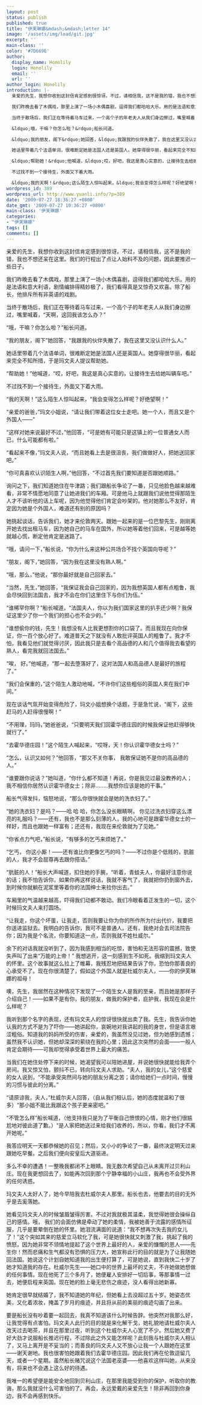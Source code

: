 ```yaml
---
layout: post
status: publish
published: true
title: "伊芙琳娜&mdash;&mdash;letter 14"
image: '/assets/img/load/git.jpg'
excerpt: ''
main-class: ''
color: '#7D669E'
author:
  display_name: Honolily
  login: Honolily
  email: ''
  url: ''
author_login: Honolily
introduction: |-
  亲爱的先生，我想你收到这封信肯定感到很惊讶。不过，请相信我，这不是我的错，我也不想还呆在这里。我们的行程出了点让人始料不及的问题，因此要推迟一些日子。

  我们昨晚去看了木偶戏，那里上演了一场小木偶喜剧，逗得我们都哈哈大乐。用的是法语和意大利语，剧情编排得精妙极了，我们看得真是又惊奇又欢喜。除了船长，他排斥所有非英语的戏剧。

  当终于散场后，我们正在等待着马车过来，一个高个子的年老夫人从我们身边擦过，嘴里喊着，&ldquo;天啊，这回我该怎么办？&rdquo;

  &ldquo;哦，干嘛？你怎么啦？&rdquo;船长问道。

  &ldquo;我的朋友，阁下&rdquo;她回答，&ldquo;我跟我的伙伴失散了，我在这里又没认识什么人。&rdquo;

  她话里带着几个法语单词，很难断定她是法国人还是英国人。她穿得很华丽，看起来完全不知所措，于是玛文夫人提议帮助她。

  &ldquo;帮助她！&rdquo;他喊道，&ldquo;哎，好吧，我这是真心实意的，让接待生去给她叫辆车吧。&rdquo;

  不过找不到一个接待生，外面又下着大雨。

  &ldquo;我的天啊！&rdquo;这么陌生人惊叫起来，&ldquo;我会变得怎么样呢？好绝望啊！&rdquo;
wordpress_id: 389
wordpress_url: http://www.yuanli.info/?p=389
date: '2009-07-27 18:36:27 +0800'
date_gmt: '2009-07-27 10:36:27 +0800'
main-class: '伊芙琳娜'
categories:
- "伊芙琳娜"
tags: []
comments: []
---
```

亲爱的先生，我想你收到这封信肯定感到很惊讶。不过，请相信我，这不是我的错，我也不想还呆在这里。我们的行程出了点让人始料不及的问题，因此要推迟一些日子。

我们昨晚去看了木偶戏，那里上演了一场小木偶喜剧，逗得我们都哈哈大乐。用的是法语和意大利语，剧情编排得精妙极了，我们看得真是又惊奇又欢喜。除了船长，他排斥所有非英语的戏剧。

当终于散场后，我们正在等待着马车过来，一个高个子的年老夫人从我们身边擦过，嘴里喊着，&ldquo;天啊，这回我该怎么办？&rdquo;

&ldquo;哦，干嘛？你怎么啦？&rdquo;船长问道。

&ldquo;我的朋友，阁下&rdquo;她回答，&ldquo;我跟我的伙伴失散了，我在这里又没认识什么人。&rdquo;

她话里带着几个法语单词，很难断定她是法国人还是英国人。她穿得很华丽，看起来完全不知所措，于是玛文夫人提议帮助她。

&ldquo;帮助她！&rdquo;他喊道，&ldquo;哎，好吧，我这是真心实意的，让接待生去给她叫辆车吧。&rdquo;

不过找不到一个接待生，外面又下着大雨。

&ldquo;我的天啊！&rdquo;这么陌生人惊叫起来，&ldquo;我会变得怎么样呢？好绝望啊！&rdquo;

&ldquo;亲爱的爸爸，&rdquo;玛文小姐说，&ldquo;请让我们带着这位女士走吧。她一个人，而且又是个外国人&mdash;&mdash;&rdquo;

&ldquo;这样对她来说最好不过，&rdquo;他回答，&ldquo;可是她有可能只是这镇上的一位普通女人而已，什么可能都有啦。&rdquo;

&ldquo;看起来不像，&rdquo;玛文夫人说，&ldquo;而且她看上去是很沮丧，我们做做好人，把她送回家吧。&rdquo;

&ldquo;你可真喜欢认识陌生人啊，&rdquo;他回答，&ldquo;不过首先我们要知道是否跟她顺路。&rdquo;

询问之下，我们知道她住在牛津路；我们跟船长争论了一番，只见他脸色越来越难看，非常不情愿地同意了让她进我们的车厢。可是他马上就跟我们说他觉得那陌生人才不该听他的话上车呢，因为他觉得他们肯定会吵架的。他对她那么不友好，肯定因为她是个外国人，难道还有别的原因吗？

她挑起谈话，告诉我们，她才来伦敦两天。跟她一起来的是一位巴黎先生，刚刚离开她去找出租马车，因为她自己的马车在国外，所以她等着他们回来，可是越等她就越心慌，断定他肯定是迷路了。

&ldquo;哦，请问一下，&rdquo;船长说，&ldquo;你为什么来这种公共场合不找个英国向导呢？&rdquo;

&ldquo;朋友，阁下，&rdquo;她回答，&ldquo;因为我在这里没有熟人啊。&rdquo;

&ldquo;哦，那么，&rdquo;他说，&ldquo;那你最好就是自己回家去。&rdquo;

&ldquo;当然，先生，&rdquo;她回答，&ldquo;我保证我会自己回家的，因为我想英国人都有点粗鲁，我会尽快回到法国去，我才不会在你们这里住下与你们为伍。&rdquo;

&ldquo;谁稀罕你啊？&rdquo;船长喊道，&ldquo;法国夫人，你以为我们国家这里的扒手还少啊？我保证这里少了你一个我们的担心也不会少的。&rdquo;

&ldquo;谁想偷你的钱，先生！我想没有人比我更想割你的口袋了。而且我现在向你保证，你一百个放心好了。难道普天之下就没有人敢批评英国人的粗鲁了。我才不怕，我看见他们就觉得讨厌，因此我只是去看个高品德的人和几个值得我去看望的熟人，看完我就回法国去。&rdquo;

&ldquo;唉， 好。&rdquo;他喊道，&ldquo;那一起去堕落好了，这对法国人和高品德人是最好的旅程了。&rdquo;

&ldquo;我们会保重的，&rdquo;这个陌生人激动地喊，&ldquo;不许你们这些粗俗的英国人夹在我们中间。&rdquo;

现在谈话气氛开始变得危险了，玛文小姐想换个话题，于是急忙说，&ldquo;阁下，这些赶马的人赶得很慢啊！&rdquo;

&ldquo;不用理，玛玛，&rdquo;她爸爸说，&ldquo;只要明天我们回霍华德庄园的时候我保证他赶得够快就行了。&rdquo;

&ldquo;去霍华德庄园！&rdquo;这个陌生人喊起来，&ldquo;哎呀，天！你认识霍华德女士吗？&rdquo;

&ldquo;怎么，认识又如何？&rdquo;他回答，&ldquo;那又不关你事， 我敢保证她不是你的高品德的人。&rdquo;

&ldquo;谁要跟你说话？&rdquo;她叫道，&ldquo;你什么都不知道！再说，你是我见过最没教养的人；我不相信你居然认识霍华德女士；除非&hellip;&hellip;..我想你应该是她的干事。&rdquo;

船长气得发抖，恼怒地说，&ldquo;那么你很快就会是她的洗衣妇了。&rdquo;

&ldquo;她的洗衣妇？是吗？&mdash;&mdash;哈 哈 哈，你怎么没长眼睛啊， 你见过洗衣妇穿这么漂亮的礼服吗？&mdash;&mdash;还有，我也不是那么刻薄的人，我的心地可是跟霍华德女士的一样好，而且也跟她一样富有；还还有，我现在来伦敦就为了见她。&rdquo;

&ldquo;你省点力气吧，&rdquo;船长说，&ldquo;有够多的乞丐来烦她了。&rdquo;

&ldquo;乞丐， 你这小厮！&mdash;&mdash;还有谁比你更像乞丐的吗？&mdash;&mdash;不过你是个低贱的，肮脏的人，我才不会屈尊再去跟你搭话。&rdquo;

&ldquo;肮脏的人！&rdquo;船长大声喊道，扣住她的手腕，&ldquo;听着，青蛙夫人，你最好注意你说的话；我不怕告诉你，如果你再这样说话，我就不客气了，我就把你扔到窗外去，到时候你就躺在泥浆里等着你的法国绅士来拉你出去。&rdquo;

车厢里的气温越来越高，吓得我们动都不敢动。我们冷眼看着正发生的一切，这个时候玛文夫人来打圆场。

&ldquo;让我走，你这个坏蛋，让我走，否则我要让你为你的所作所为付出代价，我要把你送进监狱去。我明白的告诉你，我可不是普通人。还有，我绝对会去司法院告你；因为我是个名流，你要知道这一点，否则我就不姓杜威尔。&rdquo;

余下的对话我就没听到了，因为我感到相当的吃惊，害怕和无法形容的震撼，致使失声叫了出来&ldquo;万能的上帝！&rdquo; 我想逃开，这一刻感到生不如死。我缩到玛文夫人的怀里。这个故事就这么拉上了帷幕，我残忍地把结果告诉了你，恐怕你那善良的心承受不了。现在你很清楚了，假如这个外国人就是杜威尔夫人，&mdash;&mdash;你的伊芙琳娜的祖母！

噢，先生，我居然在这种情况下发现了一个陌生女人是我的至亲，而且她是那样子介绍自己！&mdash;&mdash;如果不是有你，我的朋友，做我的保护者，庇护我，我现在会是什么样呢？

我听到那个名字的表现，还有玛文夫人的惊讶很快就出卖了我。先生，我告诉你她认我的方式不是为了吓你&mdash;&mdash;她讲起你，哀婉地对我讲起的我的身世，但是语言艰涩粗俗。知道我的妈妈所受的伤害，亲爱的，我虽然没见过她，但为她感到遗憾；虽然我不认识她，但她却深深的萦绕在我的心里；因此这次突然的会面&mdash;&mdash;一般人肯定会期待&mdash;&mdash;可我却觉得承受着世界上最大的痛苦。

当我们在她住处停下来的时候，她渴望我可以陪她进屋，并说她很快就能给我弄个房间。我又惊又怕，颤抖不已，转向玛文夫人求助。&ldquo;夫人，我的女儿，&rdquo;这个慈爱的女人说到，&ldquo;不能承受突然间与她的朋友分离之苦；请你给她们一点时间，慢慢的习惯与彼此的分离。&rdquo;

&ldquo;请原谅我，夫人，&rdquo;杜威尔夫人回答，（自从我们相认后，她的态度就温和了很多）&ldquo;那小姐不能比我跟这个孩子更亲密吧。&rdquo;

&ldquo;不管怎么样&rdquo;船长喊道，（他支持我只是为了平衡自己愤恨的心情，刚才他们很尴尬地对彼此道了歉。）&ldquo;是人家把她送过来给我们收养的，所以，你看，我们才不离开她呢。&rdquo;

我答应明天一天都恭候她的召见；然后，又小小的争论了一番，最终决定明天过来跟她吃早餐。之后我们便向安皇后大道驱进。

多么不幸的遭遇！一整晚我都闭不上眼睛。我无数次希望自己从未离开过贝利山庄。现在我更想回去了，如能再次回到那个宁静幸福的小山庄，我再也不会受外界的任何诱惑。

玛文夫人太好人了，她今早陪我去杜威尔夫人那里。船长也去，他要去的目的无外乎是去奚落她。

她看见玛文夫人的时候皱眉皱得厉害。不过对我就极其温柔，我觉得她很会操纵自己的感情。哦， 我们的会面仿佛是牵动了她的柔情，我被她善于流露的感情所征服，几乎是要晕倒在她的怀里。她泪流满面的说道：&ldquo;我不想再次失去我的女儿了！&rdquo;这个突如其来的慈爱立马软化了我，可是她很快就又刺激了我，挑起了我的愤怒，因为她非常不领情地提起了这个世界上最好的人，亲爱的慷慨的恩人&mdash;&mdash;先生你！然而悲痛和生气都没有恐惧的压力大，她宣称此行的目的就是为了让我随她回法国。她说这个计划自她知道我的出生便打算了，可是她说，直到我快二十岁了她才知道我的存在。杜威尔先生&mdash;&mdash;她口中的世界上最坏的丈夫，不许她做她想做的任何事情。现在他死了三个多月了，她便雇人安排好一切后事，等那事情一过去，她便启程来英国。现在她的脸上毫无悲伤之痕迹，没人看得出她新寡。

她肯定很早就结婚了，我不知道她的年纪，但她看上去没超过五十岁。她姿态优美，又化着浓妆，掩盖了岁月的痕迹，并且将从前的美丽的痕迹勾画了出来。

要是船长没有吵着要一起回去，我真不知道该什么时候告辞。他突然对我那么好，让我觉得有点害怕。玛文夫人此行的目的就是来化解干戈，她礼貌地请杜威尔夫人改天过去喝茶，并且在那里过夜，听到这个杜威尔夫人心宽了不少。然后她又费了好大劲才说服船长推迟行程，不过除此之外又能怎样呢？此刻我与杜威尔夫人相认了，又马上离开是不妥当的；而善良的玛文夫人又不放心让我一个人跟她在这里&mdash;&mdash;谢天谢地。我也很害怕她跟着我们去霍华德庄园。因此我们再在伦敦逗留几天，或者一个星期。虽然船长赌咒说这个法国老巫婆&mdash;&mdash;他喜欢这样叫她，从来没有，将来也不会遇上这么好的待遇。

我唯一的希望便是能安全地回到贝利山庄，在那里我能受到你的保护，听取你的教诲，那么我就没什么可害怕的了。再会，永远爱戴的亲爱先生！除非再回到你身边，我不会再感到快乐。

